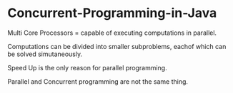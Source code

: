 # Concurrent-Programming-in-Java


Multi Core Processors = capable of executing computations in parallel.

Computations can be divided into smaller subproblems, eachof which can be solved simutaneously.

Speed Up is the only reason for parallel programming.

Parallel and Concurrent programming are not the same thing.









